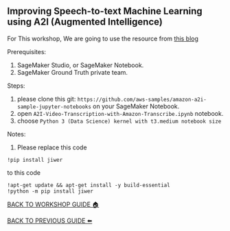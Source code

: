## Improving Speech-to-text Machine Learning using A2I (Augmented Intelligence)

For This workshop, We are going to use the resource from [this blog](https://aws.amazon.com/blogs/machine-learning/improving-speech-to-text-transcripts-from-amazon-transcribe-using-custom-vocabularies-and-amazon-augmented-ai/)

Prerequisites:
1. SageMaker Studio, or SageMaker Notebook.
2. SageMaker Ground Truth private team.

Steps:
1. please clone this git: `https://github.com/aws-samples/amazon-a2i-sample-jupyter-notebooks` on your SageMaker Notebook.
2. open `A2I-Video-Transcription-with-Amazon-Transcribe.ipynb` notebook.
3. choose `Python 3 (Data Science) kernel with t3.medium notebook size`

Notes:
1. Please replace this code
```
!pip install jiwer
```


to this code

```
!apt-get update && apt-get install -y build-essential
!python -m pip install jiwer
```


[BACK TO WORKSHOP GUIDE :house:](../README.md)

[BACK TO PREVIOUS GUIDE :arrow_left:](SpeakerIdentify.md)